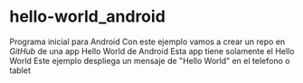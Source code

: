 # hello-world_android
Programa inicial para Android
Con este ejemplo vamos a crear un repo en _GitHub_ de una app Hello World de Android
Esta app tiene solamente el Hello World
Este ejemplo despliega un mensaje de "Hello World" en el telefono o tablet
